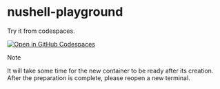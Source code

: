 # nushell-playground

Try it from codespaces.

[![Open in GitHub Codespaces](https://github.com/codespaces/badge.svg)](https://codespaces.new/tmtmtoo/nushell-playground)

> [!NOTE]
> It will take some time for the new container to be ready after its creation. After the preparation is complete, please reopen a new terminal.
